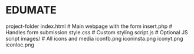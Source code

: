 # EDUMATE
project-folder
index.html          # Main webpage with the form
insert.php          # Handles form submission
style.css           # Custom styling
script.js           # Optional JS script
images/             # All icons and media
iconfb.png
iconinsta.png
iconyt.png
iconloc.png

